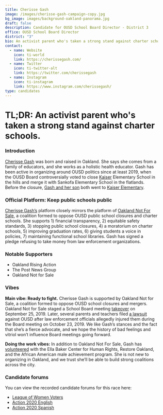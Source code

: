 ```yaml
---
title: Cherisse Gash
image: /images/cherisse-gash-campaign-copy.jpg
bg_image: images/background-oakland-panorama.jpg
draft: false
description: Candidate for OUSD School Board Director - District 3
office: OUSD School Board Director
district: "3"
bio: An activist parent who's taken a strong stand against charter schools.
contact:
  - name: Website
    icon: ti-world
    link: https://cherissegash.com/
  - name: Twitter
    icon: ti-twitter-alt
    link: https://twitter.com/cherissegash
  - name: Instagram
    icon: ti-instagram
    link: https://www.instagram.com/cherissegash/
type: candidates
---
```

# TL;DR: An activist parent who's taken a strong stand against charter schools.

### Introduction

[Cherisse Gash](https://cherissegash.com/meet-cherisse/) was born and raised in Oakland. She says she comes from a family of educators, and she works as a holistic health educator. Gash has been active in organizing around OUSD politics since at least 2019, when the OUSD Board controversially voted to close [Kaiser](https://abc7news.com/school-closures-oakland-kaiser-elementary-merging/5574225/) Elementary School in the hills and merge it with Sankofa Elementary School in the flatlands. Before the closure, [Gash and her son](https://oaklandside.org/wp-content/uploads/2020/09/CherisseGash.pdf) both went to [Kaiser Elementary](http://www.kaiserelementary.org/principal/principal_02-25-2013.html).

### Official Platform: Keep public schools public

[Cherisse Gash’s](https://cherissegash.com/issues/) platform closely mirrors the platform of [Oakland Not For Sale](https://oaklandnotforsale.com/), a coalition formed to oppose OUSD public school closures and charter schools. She supports 1) financial transparency, 2) equitable safety standards, 3) stopping public school closures, 4) a moratorium on charter schools, 5) improving graduation rates, 6) giving students a voice in policies, 7) maintaining functional school libraries. Gash has signed a pledge refusing to take money from law enforcement organizations.

### Notable Supporters

* Oakland Rising Action
* The Post News Group
* Oakland Not for Sale

### Vibes

**Main vibe: Ready to fight.** Cherisse Gash is supported by Oakland Not for Sale, a coalition formed to oppose OUSD school closures and mergers. Oakland Not for Sale staged a School Board meeting [takeover](https://www.youtube.com/watch?v=3Lv1L-y26Xg&feature=emb_title) on September 25, 2019. Later, several parents and teachers filed [a lawsuit](https://www.eastbaytimes.com/2020/01/30/parents-teachers-sue-oakland-school-district-over-violent-board-meeting/) against OUSD after law enforcement officials allegedly injured them during the Board meeting on October 23, 2019. We like Gash’s stances and the fact that she’s a fierce advocate, and we hope the history of bad feelings and vitriol won’t influence Board meetings going forward.

**Doing the work vibes:** In addition to Oakland Not For Sale, Gash has [volunteered](https://oaklandside.org/wp-content/uploads/2020/09/CherisseGash.pdf) with the Ella Baker Center for Human Rights, Restore Oakland, and the African American male achievement program. She is not new to organizing in Oakland, and we trust she’ll be able to build strong coalitions across the city.

### Candidate forums

You can view the recorded candidate forums for this race here:

* [League of Women Voters](https://my.lwv.org/california/oakland/candidate-forums-info-november-2020)
* [Action 2020 English](https://www.facebook.com/watch/live/?v=676944742856563&ref=external)
* [Action 2020 Spanish](https://www.youtube.com/watch?v=G4FnN_A9ek8)